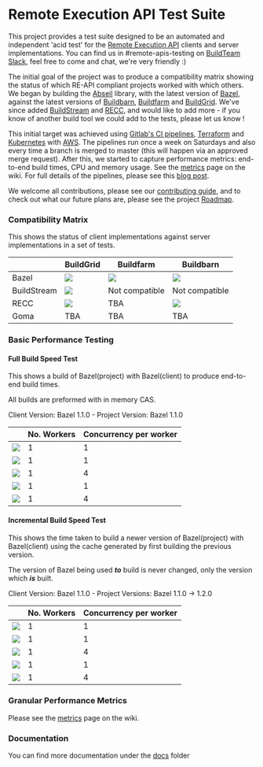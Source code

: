 # Remote Execution API Test Suite

This project provides a test suite designed to be an automated and independent 'acid test' for the [Remote Execution API](https://github.com/bazelbuild/remote-apis) clients and server implementations. You can find us in #remote-apis-testing on [BuildTeam Slack](https://join.slack.com/t/buildteamworld/shared_invite/enQtMzkxNzE0MDMyMDY1LTJiMDg4OWI4MWEwMDAxNGEyYjA3Zjk5ZDQwN2MwNWVkM2NlZTIxOWYxNGJmYTAzYmFlMWUwYjhmNWFkZGU0YTQ), feel free to come and chat, we're very friendly :)

The initial goal of the project was to produce a compatibility matrix showing the status of which RE-API compliant projects worked with which others. We began by building the [Abseil](https://github.com/abseil) library, with the latest version of [Bazel](https://github.com/bazelbuild/bazel), against the latest versions of [Buildbarn](https://github.com/buildbarn), [Buildfarm](https://github.com/bazelbuild/bazel-buildfarm) and [BuildGrid](https://gitlab.com/BuildGrid/buildgrid). We've since added [BuildStream](https://gitlab.com/BuildStream/buildstream) and [RECC](https://gitlab.com/bloomberg/recc), and would like to add more - if you know of another build tool we could add to the tests, please let us know ! 

This initial target was achieved using [Gitlab's CI pipelines](https://docs.gitlab.com/ee/ci/pipelines.html), [Terraform](https://www.terraform.io/) and [Kubernetes](https://kubernetes.io/) with [AWS](https://aws.amazon.com/). The pipelines run once a week on Saturdays and also every time a branch is merged to master (this will happen via an approved merge request). After this, we started to capture performance metrics: end-to-end build times, CPU and memory usage. See the [metrics](https://gitlab.com/remote-apis-testing/remote-apis-testing/wikis/Metrics) page on the wiki. For full details of the pipelines, please see this [blog post](https://www.codethink.co.uk/articles/2019/testing-bazels-remote-execution-api/).

We welcome all contributions, please see our [contributing guide](CONTRIBUTING.md), and to check out what our future plans are, please see the project [Roadmap](https://gitlab.com/remote-apis-testing/remote-apis-testing/wikis/roadmap). 


### Compatibility Matrix

This shows the status of client implementations against server implementations in a set of tests.

|             | BuildGrid                  | Buildfarm            | Buildbarn            |
|-------------|----------------------------|----------------------|----------------------|
| Bazel       | ![][bazel-buildgrid]       | ![][bazel-buildfarm] | ![][bazel-buildbarn] |
| BuildStream | ![][buildstream-buildgrid] | Not compatible       | Not compatible       |
| RECC        | ![][recc-buildgrid]        | TBA                  | ![][recc-buildbarn]  |
| Goma        | TBA                        | TBA                  | TBA                  |

[bazel-buildgrid]: https://remote-apis-testing.gitlab.io/remote-apis-testing/buildgrid-bazel-deployed.svg
[bazel-buildfarm]: https://remote-apis-testing.gitlab.io/remote-apis-testing/buildfarm-bazel-deployed.svg
[bazel-buildbarn]: https://remote-apis-testing.gitlab.io/remote-apis-testing/buildbarn-bazel-deployed.svg
[buildstream-buildgrid]: https://remote-apis-testing.gitlab.io/remote-apis-testing/buildgrid-buildstream-deployed.svg
[recc-buildgrid]: https://remote-apis-testing.gitlab.io/remote-apis-testing/buildgrid-recc-deployed.svg
[recc-buildbarn]: https://remote-apis-testing.gitlab.io/remote-apis-testing/buildbarn-recc-deployed.svg


### Basic Performance Testing

#### Full Build Speed Test

This shows a build of Bazel(project) with Bazel(client) to produce end-to-end build times.

All builds are preformed with in memory CAS.

Client Version: Bazel 1.1.0 - Project Version: Bazel 1.1.0

|                                                       | No. Workers | Concurrency per worker |
|-------------------------------------------------------|-------------|------------------------|
| ![][bazel-buildgrid-time]                             | 1           | 1                      |
| ![][bazel-buildfarm-time-no-concurrency]              | 1           | 1                      |
| ![][bazel-buildfarm-time]                             | 1           | 4                      |
| ![][bazel-buildbarn-time-no-concurrency]              | 1           | 1                      |
| ![][bazel-buildbarn-time]                             | 1           | 4                      |

#### Incremental Build Speed Test
This shows the time taken to build a newer version of Bazel(project) with Bazel(client)
using the cache generated by first building the previous version.

The version of Bazel being used **_to_** build is never changed,
only the version which **_is_** built.

Client Version: Bazel 1.1.0 - Project Versions: Bazel 1.1.0 -> 1.2.0

|                                                       | No. Workers | Concurrency per worker |
|-------------------------------------------------------|-------------|------------------------|
| ![][bazel-buildgrid-time-incremental]                 | 1           | 1                      |
| ![][bazel-buildfarm-time-no-concurrency-incremental]  | 1           | 1                      |
| ![][bazel-buildfarm-time-incremental]                 | 1           | 4                      |
| ![][bazel-buildbarn-time-no-concurrency-incremental]  | 1           | 1                      |
| ![][bazel-buildbarn-time-incremental]                 | 1           | 4                      |

[bazel-buildgrid-time]: https://remote-apis-testing.gitlab.io/remote-apis-testing/buildgrid-time.svg
[bazel-buildgrid-time-incremental]: https://remote-apis-testing.gitlab.io/remote-apis-testing/buildgrid_incremental-time.svg
[bazel-buildfarm-time]: https://remote-apis-testing.gitlab.io/remote-apis-testing/buildfarm-time.svg
[bazel-buildbarn-time]: https://remote-apis-testing.gitlab.io/remote-apis-testing/buildbarn-time.svg
[bazel-buildfarm-time-no-concurrency]: https://remote-apis-testing.gitlab.io/remote-apis-testing/buildfarm_concurrency_1-time.svg
[bazel-buildbarn-time-no-concurrency]: https://remote-apis-testing.gitlab.io/remote-apis-testing/buildbarn_concurrency_1-time.svg
[bazel-buildbarn-time-incremental]: https://remote-apis-testing.gitlab.io/remote-apis-testing/buildbarn_incremental-time.svg
[bazel-buildbarn-time-no-concurrency-incremental]: https://remote-apis-testing.gitlab.io/remote-apis-testing/buildbarn_concurrency_1_incremental-time.svg
[bazel-buildfarm-time-incremental]: https://remote-apis-testing.gitlab.io/remote-apis-testing/buildfarm_incremental-time.svg
[bazel-buildfarm-time-no-concurrency-incremental]: https://remote-apis-testing.gitlab.io/remote-apis-testing/buildfarm_concurrency_1_incremental-time.svg

### Granular Performance Metrics

Please see the [metrics](https://gitlab.com/remote-apis-testing/remote-apis-testing/wikis/Metrics) page on the wiki.

### Documentation

You can find more documentation under the [docs](docs/) folder
